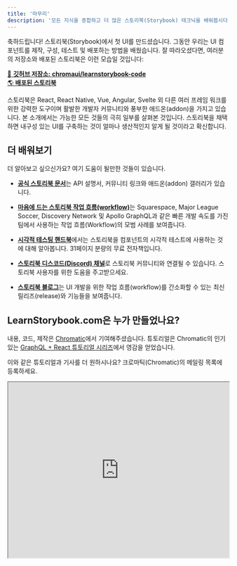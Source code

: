 ```yaml
---
title: '마무리'
description: '모든 지식을 종합하고 더 많은 스토리북(Storybook) 테크닉을 배워봅시다'
---
```


축하드립니다! 스토리북(Storybook)에서 첫 UI를 만드셨습니다. 그동안 우리는 UI 컴포넌트를 제작, 구성, 테스트 및 배포하는 방법을 배웠습니다. 잘 따라오셨다면, 여러분의 저장소와 배포된 스토리북은 이런 모습일 것입니다:

[📕 **깃허브 저장소: chromaui/learnstorybook-code**](https://github.com/chromaui/learnstorybook-code)
<br/>
[🌎 **배포된 스토리북**](https://master--5ccbe484c994280020b6d128.chromatic.com)

스토리북은 React, React Native, Vue, Angular, Svelte 외 다른 여러 프레임 워크를 위한 강력한 도구이며 활발한 개발자 커뮤니티와 풍부한 애드온(addon)을 가지고 있습니다. 본 소개에서는 가능한 모든 것들의 극히 일부를 살펴본 것입니다. 스토리북을 채택하면 내구성 있는 UI를 구축하는 것이 얼마나 생산적인지 알게 될 것이라고 확신합니다.

## 더 배워보기

더 알아보고 싶으신가요? 여기 도움이 될만한 것들이 있습니다.

- [**공식 스토리북 문서**](https://storybook.js.org/docs/react/get-started/introduction)는 API 설명서, 커뮤니티 링크와 애드온(addon) 갤러리가 있습니다.

- [**마음에 드는 스토리북 작업 흐름(workflow)**](https://www.chromatic.com/blog/the-delightful-storybook-workflow)는 Squarespace, Major League Soccer, Discovery Network 및 Apollo GraphQL과 같은 빠른 개발 속도를 가진 팀에서 사용하는 작업 흐름(Workflow)의 모범 사례를 보여줍니다.

- [**시각적 테스팅 핸드북**](https://storybook.js.org/tutorials/visual-testing-handbook/)에서는 스토리북을 컴포넌트의 시각적 테스트에 사용하는 것에 대해 알아봅니다. 31페이지 분량의 무료 전자책입니다.

- [**스토리북 디스코드(Discord) 채널**](https://discord.gg/UUt2PJb)로 스토리북 커뮤니티와 연결될 수 있습니다. 스토리북 사용자를 위한 도움을 주고받으세요.

- [**스토리북 블로그**](https://medium.com/storybookjs)는 UI 개발을 위한 작업 흐름(workflow)를 간소화할 수 있는 최신 릴리즈(release)와 기능들을 보여줍니다.

## LearnStorybook.com은 누가 만들었나요?

내용, 코드, 제작은 [Chromatic](https://www.chromatic.com/)에서 기여해주셨습니다. 튜토리얼은 Chromatic의 인기 있는 [GraphQL + React 튜토리얼 시리즈](https://www.chromatic.com/blog/graphql-react-tutorial-part-1-6)에서 영감을 얻었습니다.

이와 같은 튜토리얼과 기사를 더 원하시나요? 크로마틱(Chromatic)의 메일링 목록에 등록하세요.

<iframe style="height:400px;width:100%;max-width:800px;margin:0px auto;" src="https://upscri.be/d42fc0?as_embed"></iframe>

